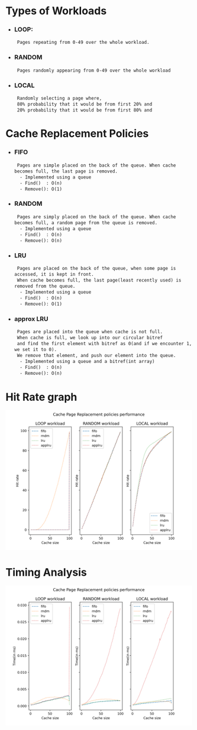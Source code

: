 
# Types of Workloads
 - ### LOOP: 
        Pages repeating from 0-49 over the whole workload.
 - ### RANDOM
        Pages randomly appearing from 0-49 over the whole workload
 - ### LOCAL
        Randomly selecting a page where,
        80% probability that it would be from first 20% and
        20% probability that it would be from first 80% and

# Cache Replacement Policies
 - ### FIFO
        Pages are simple placed on the back of the queue. When cache becomes full, the last page is removed.
         - Implemented using a queue
         - Find()  : O(n)
         - Remove(): O(1)
 - ### RANDOM
        Pages are simply placed on the back of the queue. When cache becomes full, a random page from the queue is removed.
         - Implemented using a queue
         - Find()  : O(n)
         - Remove(): O(n)
 - ### LRU
        Pages are placed on the back of the queue, when some page is accessed, it is kept in front.
        When cache becomes full, the last page(least recently used) is removed from the queue.
         - Implemented using a queue
         - Find()  : O(n)
         - Remove(): O(1)
 - ### approx LRU
        Pages are placed into the queue when cache is not full. 
        When cache is full, we look up into our circular bitref 
        and find the first element with bitref as 0(and if we encounter 1, we set it to 0). 
        We remove that element, and push our element into the queue.
         - Implemented using a queue and a bitref(int array)
         - Find()  : O(n)
         - Remove(): O(n)




# Hit Rate graph
<img src="plots/hr_graph.png" alt="Hit Rate Graph" width=800/>

# Timing Analysis
<img src="plots/tm_graph.png" alt="Timing Graph" width=800/>
